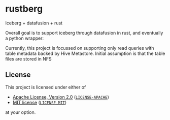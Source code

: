 <!-- SPDX-License-Identifier: MIT OR Apache-2.0 -->

# rustberg
Iceberg + datafusion + rust

Overall goal is to support iceberg through datafusion in rust, and eventually a python wrapper:

Currently, this project is focussed on supporting only read queries with table metadata backed by Hive Metastore. Initial assumption is that the table files are stored in NFS

## License

This project is licensed under either of

- [Apache License, Version 2.0](https://www.apache.org/licenses/LICENSE-2.0) ([`LICENSE-APACHE`](LICENSE-APACHE))
- [MIT license](https://opensource.org/licenses/MIT) ([`LICENSE-MIT`](LICENSE-MIT))

at your option.